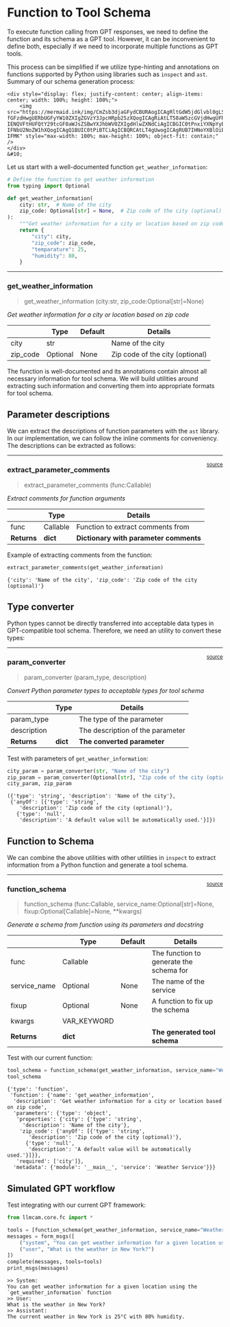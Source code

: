 # Function to Tool Schema


<!-- WARNING: THIS FILE WAS AUTOGENERATED! DO NOT EDIT! -->

To execute function calling from GPT responses, we need to define the
function and its schema as a GPT tool. However, it can be inconvenient
to define both, especially if we need to incorporate multiple functions
as GPT tools.

This process can be simplified if we utilize type-hinting and
annotations on functions supported by Python using libraries such as
`inspect` and `ast`. Summary of our schema generation process:

    <div style="display: flex; justify-content: center; align-items: center; width: 100%; height: 100%;">
        <img src="https://mermaid.ink/img/CmZsb3djaGFydCBURAogICAgRltGdW5jdGlvbl0gLS0-fGFzdHwgUERbUGFyYW10ZXIgZGVzY3JpcHRpb25zXQogICAgRiAtLT58aW5zcGVjdHwgUFRbUGFyYW1ldGVyIHR5cGVzXQogICAgUFQgLS0-IENQVFtHUFQtY29tcGF0aWJsZSBwYXJhbWV0ZXIgdHlwZXNdCiAgICBGIC0tPnxiYXNpYyBwcm9wZXJ0aWVzfCBNZXRhZGF0YQogICAgTWV0YWRhdGEgLS0-IFNbU2NoZW1hXQogICAgQ1BUIC0tPiBTCiAgICBQRCAtLT4gUwogICAgRUB7IHNoYXBlOiBicmFjZXMsIGxhYmVsOiAiRml4dXAgZnVuY3Rpb24gClNlcnZpY2UgbmFtZSAKRXh0cmEgbWV0YWRhdGEiIH0KICAgIEUgLS0-IFMK" style="max-width: 100%; max-height: 100%; object-fit: contain;" />
    </div>
    &#10;

Let us start with a well-documented function `get_weather_information`:

``` python
# Define the function to get weather information
from typing import Optional

def get_weather_information(
    city: str,  # Name of the city
    zip_code: Optional[str] = None,  # Zip code of the city (optional)
):
    """Get weather information for a city or location based on zip code"""
    return {
        "city": city,
        "zip_code": zip_code,
        "temparature": 25,
        "humidity": 80,
    }
```

------------------------------------------------------------------------

### get_weather_information

>  get_weather_information (city:str, zip_code:Optional[str]=None)

*Get weather information for a city or location based on zip code*

<table>
<thead>
<tr>
<th></th>
<th><strong>Type</strong></th>
<th><strong>Default</strong></th>
<th><strong>Details</strong></th>
</tr>
</thead>
<tbody>
<tr>
<td>city</td>
<td>str</td>
<td></td>
<td>Name of the city</td>
</tr>
<tr>
<td>zip_code</td>
<td>Optional</td>
<td>None</td>
<td>Zip code of the city (optional)</td>
</tr>
</tbody>
</table>

The function is well-documented and its annotations contain almost all
necessary information for tool schema. We will build utilities around
extracting such information and converting them into appropriate formats
for tool schema.

## Parameter descriptions

We can extract the descriptions of function parameters with the `ast`
library. In our implementation, we can follow the inline comments for
conveniency. The descriptions can be extracted as follows:

------------------------------------------------------------------------

<a
href="https://github.com/ninjalabo/llmcam/blob/main/llmcam/core/fn_to_schema.py#L17"
target="_blank" style="float:right; font-size:smaller">source</a>

### extract_parameter_comments

>  extract_parameter_comments (func:Callable)

*Extract comments for function arguments*

<table>
<thead>
<tr>
<th></th>
<th><strong>Type</strong></th>
<th><strong>Details</strong></th>
</tr>
</thead>
<tbody>
<tr>
<td>func</td>
<td>Callable</td>
<td>Function to extract comments from</td>
</tr>
<tr>
<td><strong>Returns</strong></td>
<td><strong>dict</strong></td>
<td><strong>Dictionary with parameter comments</strong></td>
</tr>
</tbody>
</table>

Example of extracting comments from the function:

``` python
extract_parameter_comments(get_weather_information)
```

    {'city': 'Name of the city', 'zip_code': 'Zip code of the city (optional)'}

## Type converter

Python types cannot be directly transferred into acceptable data types
in GPT-compatible tool schema. Therefore, we need an utility to convert
these types:

------------------------------------------------------------------------

<a
href="https://github.com/ninjalabo/llmcam/blob/main/llmcam/core/fn_to_schema.py#L44"
target="_blank" style="float:right; font-size:smaller">source</a>

### param_converter

>  param_converter (param_type, description)

*Convert Python parameter types to acceptable types for tool schema*

<table>
<thead>
<tr>
<th></th>
<th><strong>Type</strong></th>
<th><strong>Details</strong></th>
</tr>
</thead>
<tbody>
<tr>
<td>param_type</td>
<td></td>
<td>The type of the parameter</td>
</tr>
<tr>
<td>description</td>
<td></td>
<td>The description of the parameter</td>
</tr>
<tr>
<td><strong>Returns</strong></td>
<td><strong>dict</strong></td>
<td><strong>The converted parameter</strong></td>
</tr>
</tbody>
</table>

Test with parameters of `get_weather_information`:

``` python
city_param = param_converter(str, "Name of the city")
zip_param = param_converter(Optional[str], "Zip code of the city (optional)")
city_param, zip_param
```

    ({'type': 'string', 'description': 'Name of the city'},
     {'anyOf': [{'type': 'string',
        'description': 'Zip code of the city (optional)'},
       {'type': 'null',
        'description': 'A default value will be automatically used.'}]})

## Function to Schema

We can combine the above utilities with other utilities in `inspect` to
extract information from a Python function and generate a tool schema.

------------------------------------------------------------------------

<a
href="https://github.com/ninjalabo/llmcam/blob/main/llmcam/core/fn_to_schema.py#L89"
target="_blank" style="float:right; font-size:smaller">source</a>

### function_schema

>  function_schema (func:Callable, service_name:Optional[str]=None,
>                       fixup:Optional[Callable]=None, **kwargs)

*Generate a schema from function using its parameters and docstring*

<table>
<thead>
<tr>
<th></th>
<th><strong>Type</strong></th>
<th><strong>Default</strong></th>
<th><strong>Details</strong></th>
</tr>
</thead>
<tbody>
<tr>
<td>func</td>
<td>Callable</td>
<td></td>
<td>The function to generate the schema for</td>
</tr>
<tr>
<td>service_name</td>
<td>Optional</td>
<td>None</td>
<td>The name of the service</td>
</tr>
<tr>
<td>fixup</td>
<td>Optional</td>
<td>None</td>
<td>A function to fix up the schema</td>
</tr>
<tr>
<td>kwargs</td>
<td>VAR_KEYWORD</td>
<td></td>
<td></td>
</tr>
<tr>
<td><strong>Returns</strong></td>
<td><strong>dict</strong></td>
<td></td>
<td><strong>The generated tool schema</strong></td>
</tr>
</tbody>
</table>

Test with our current function:

``` python
tool_schema = function_schema(get_weather_information, service_name="Weather Service")
tool_schema
```

    {'type': 'function',
     'function': {'name': 'get_weather_information',
      'description': 'Get weather information for a city or location based on zip code',
      'parameters': {'type': 'object',
       'properties': {'city': {'type': 'string',
         'description': 'Name of the city'},
        'zip_code': {'anyOf': [{'type': 'string',
           'description': 'Zip code of the city (optional)'},
          {'type': 'null',
           'description': 'A default value will be automatically used.'}]}},
       'required': ['city']},
      'metadata': {'module': '__main__', 'service': 'Weather Service'}}}

## Simulated GPT workflow

Test integrating with our current GPT framework:

``` python
from llmcam.core.fc import *

tools = [function_schema(get_weather_information, service_name="Weather Service")]
messages = form_msgs([
    ("system", "You can get weather information for a given location using the `get_weather_information` function"),
    ("user", "What is the weather in New York?")
])
complete(messages, tools=tools)
print_msgs(messages)
```

    >> System:
    You can get weather information for a given location using the `get_weather_information` function
    >> User:
    What is the weather in New York?
    >> Assistant:
    The current weather in New York is 25°C with 80% humidity.
